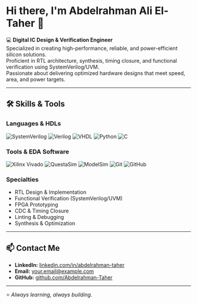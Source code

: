 # Hi there, I'm Abdelrahman Ali El-Taher 👋

💻 **Digital IC Design & Verification Engineer**  
Specialized in creating high-performance, reliable, and power-efficient silicon solutions.  
Proficient in RTL architecture, synthesis, timing closure, and functional verification using SystemVerilog/UVM.  
Passionate about delivering optimized hardware designs that meet speed, area, and power targets.

---

## 🛠️ Skills & Tools

### Languages & HDLs
![SystemVerilog](https://img.shields.io/badge/SystemVerilog-00599C?style=for-the-badge&logo=verilog&logoColor=white)
![Verilog](https://img.shields.io/badge/Verilog-8A2BE2?style=for-the-badge&logo=verilog&logoColor=white)
![VHDL](https://img.shields.io/badge/VHDL-4B0082?style=for-the-badge&logo=vhdl&logoColor=white)
![Python](https://img.shields.io/badge/Python-3776AB?style=for-the-badge&logo=python&logoColor=white)
![C](https://img.shields.io/badge/C-00599C?style=for-the-badge&logo=c&logoColor=white)

### Tools & EDA Software
![Xilinx Vivado](https://img.shields.io/badge/Vivado-FF6600?style=for-the-badge&logo=xilinx&logoColor=white)
![QuestaSim](https://img.shields.io/badge/QuestaSim-008080?style=for-the-badge&logo=mentor&logoColor=white)
![ModelSim](https://img.shields.io/badge/ModelSim-006400?style=for-the-badge&logo=mentor&logoColor=white)
![Git](https://img.shields.io/badge/Git-F05032?style=for-the-badge&logo=git&logoColor=white)
![GitHub](https://img.shields.io/badge/GitHub-181717?style=for-the-badge&logo=github&logoColor=white)

### Specialties
- RTL Design & Implementation
- Functional Verification (SystemVerilog/UVM)
- FPGA Prototyping
- CDC & Timing Closure
- Linting & Debugging
- Synthesis & Optimization

---

## 📫 Contact Me
- **LinkedIn:** [linkedin.com/in/abdelrahman-taher](https://www.linkedin.com/in/abdalrahman-eltaher/)
- **Email:** your.email@example.com  
- **GitHub:** [github.com/Abdelrahman-Taher](https://github.com/Abdelrahman-Taher)

---
⭐ *Always learning, always building.*

